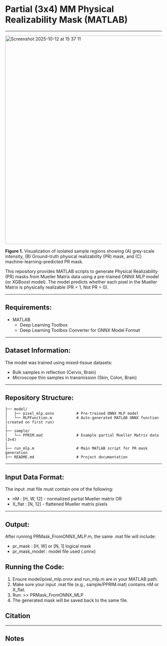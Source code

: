 
# Partial (3x4) MM Physical Realizability Mask (MATLAB)
----
<img width="740" height="669" alt="Screenshot 2025-10-12 at 15 37 11" src="https://github.com/user-attachments/assets/1f26987c-4ce5-4e5a-b8ab-bbb6b74e69f4" />

**Figure 1.** Visualization of isolated sample regions showing (A) grey-scale intensity, 
(B) Ground-truth physical realizability (PR) mask, and (C) machine-learning–predicted PR mask.

This repository provides MATLAB scripts to generate Physical Realizability (PR) masks
from Mueller Matrix data using a pre-trained ONNX MLP model (or XGBoost model).
The model predicts whether each pixel in the Mueller Matrix is physically realizable (PR = 1, Not PR = 0).

---

## Requirements:

- MATLAB
  - Deep Learning Toolbox
  - Deep Learning Toolbox Converter for ONNX Model Format
 
---

## Dataset Information:
The model was trained using mixed-tissue datasets:

  - Bulk samples in reflection (Cervix, Brain)
  - Microscope thin samples in transmission (Skin, Colon, Brain)

---

## Repository Structure:

```
├── model/
│   ├── pixel_mlp.onnx          # Pre-trained ONNX MLP model
│   └── MLPFunction.m           # Auto-generated MATLAB ONNX function (created on first run)
│
├── sample/
│   └── PPRIM.mat               # Example partial Mueller Matrix data (3×4)
│
├── run_mlp.m                   # Main MATLAB script for PR mask generation
├── README.md                   # Project documentation
```

---

## Input Data Format:
The input .mat file must contain one of the following:
  * nM      : [H, W, 12]  - normalized partial Mueller matrix OR
  * X_flat  : [N, 12]     - flattened Mueller matrix pixels

---

## Output:
After running PRMask_FromONNX_MLP.m, the same .mat file will include:
  * pr_mask               : [H, W] or [N, 1] logical mask
  * pr_mask_model         : model file used (.onnx)

Running the Code:
-----------------
1. Ensure model/pixel_mlp.onnx and run_mlp.m  are in your MATLAB path.
2. Make sure your input .mat file (e.g., sample/PPRIM.mat) contains nM or X_flat.
3. Run:
       >> PRMask_FromONNX_MLP
4. The generated mask will be saved back to the same file.

## Citation

---

## Notes


